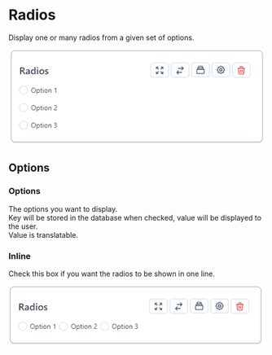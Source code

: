 # Radios

Display one or many radios from a given set of options.

![Radios](../.gitbook/assets/formfields/radios/radios.png) 

## Options

### Options

The options you want to display.  
Key will be stored in the database when checked, value will be displayed to the user.  
Value is translatable.

### Inline

Check this box if you want the radios to be shown in one line.

![Inline radios](../.gitbook/assets/formfields/radios/inline.png) 
